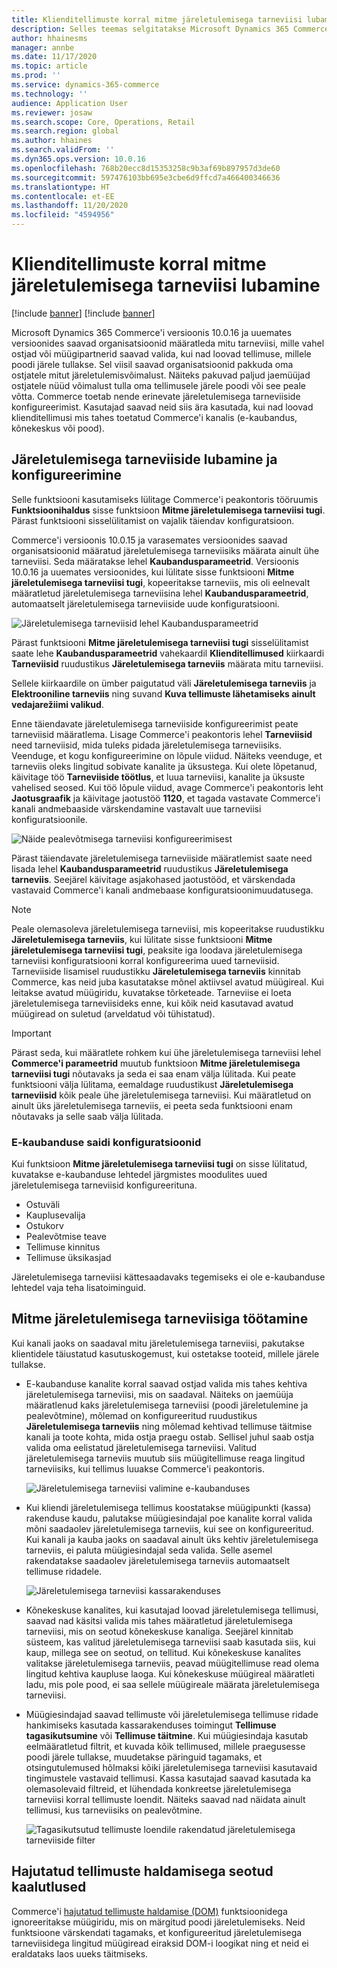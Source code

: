 ```yaml
---
title: Klienditellimuste korral mitme järeletulemisega tarneviisi lubamine
description: Selles teemas selgitatakse Microsoft Dynamics 365 Commerce'i funktsioone, mis võimaldavad teil luua klienditellimusi, mille korral saab kaubale poodi järele tulla.
author: hhainesms
manager: annbe
ms.date: 11/17/2020
ms.topic: article
ms.prod: ''
ms.service: dynamics-365-commerce
ms.technology: ''
audience: Application User
ms.reviewer: josaw
ms.search.scope: Core, Operations, Retail
ms.search.region: global
ms.author: hhaines
ms.search.validFrom: ''
ms.dyn365.ops.version: 10.0.16
ms.openlocfilehash: 768b20ecc8d15353258c9b3af69b897957d3de60
ms.sourcegitcommit: 597476103bb695e3cbe6d9ffcd7a466400346636
ms.translationtype: HT
ms.contentlocale: et-EE
ms.lasthandoff: 11/20/2020
ms.locfileid: "4594956"
---
```

# <a name="enable-multiple-pickup-delivery-modes-for-customer-orders"></a>Klienditellimuste korral mitme järeletulemisega tarneviisi lubamine

[!include [banner](includes/banner.md)]
[!include [banner](includes/preview-banner.md)]

Microsoft Dynamics 365 Commerce'i versioonis 10.0.16 ja uuemates versioonides saavad organisatsioonid määratleda mitu tarneviisi, mille vahel ostjad või müügipartnerid saavad valida, kui nad loovad tellimuse, millele poodi järele tullakse. Sel viisil saavad organisatsioonid pakkuda oma ostjatele mitut järeletulemisvõimalust. Näiteks pakuvad paljud jaemüüjad ostjatele nüüd võimalust tulla oma tellimusele järele poodi või see peale võtta. Commerce toetab nende erinevate järeletulemisega tarneviiside konfigureerimist. Kasutajad saavad neid siis ära kasutada, kui nad loovad klienditellimusi mis tahes toetatud Commerce'i kanalis (e-kaubandus, kõnekeskus või pood).

## <a name="enable-and-configure-pickup-delivery-modes"></a>Järeletulemisega tarneviiside lubamine ja konfigureerimine

Selle funktsiooni kasutamiseks lülitage Commerce'i peakontoris tööruumis **Funktsioonihaldus** sisse funktsioon **Mitme järeletulemisega tarneviisi tugi**. Pärast funktsiooni sisselülitamist on vajalik täiendav konfiguratsioon.

Commerce'i versioonis 10.0.15 ja varasemates versioonides saavad organisatsioonid määratud järeletulemisega tarneviisiks määrata ainult ühe tarneviisi. Seda määratakse lehel **Kaubandusparameetrid**. Versioonis 10.0.16 ja uuemates versioonides, kui lülitate sisse funktsiooni **Mitme järeletulemisega tarneviisi tugi**, kopeeritakse tarneviis, mis oli eelnevalt määratletud järeletulemisega tarneviisina lehel **Kaubandusparameetrid**, automaatselt järeletulemisega tarneviiside uude konfiguratsiooni.

![Järeletulemisega tarneviisid lehel Kaubandusparameetrid](media/multiplepickupparameter.png)

Pärast funktsiooni **Mitme järeletulemisega tarneviisi tugi** sisselülitamist saate lehe **Kaubandusparameetrid** vahekaardil **Klienditellimused** kiirkaardi **Tarneviisid** ruudustikus **Järeletulemisega tarneviis** määrata mitu tarneviisi.

Sellele kiirkaardile on ümber paigutatud väli **Järeletulemisega tarneviis** ja **Elektrooniline tarneviis** ning suvand **Kuva tellimuste lähetamiseks ainult vedajarežiimi valikud**.

Enne täiendavate järeletulemisega tarneviiside konfigureerimist peate tarneviisid määratlema. Lisage Commerce'i peakontoris lehel **Tarneviisid** need tarneviisid, mida tuleks pidada järeletulemisega tarneviisiks. Veenduge, et kogu konfigureerimine on lõpule viidud. Näiteks veenduge, et tarneviis oleks lingitud sobivate kanalite ja üksustega. Kui olete lõpetanud, käivitage töö **Tarneviiside töötlus**, et luua tarneviisi, kanalite ja üksuste vahelised seosed. Kui töö lõpule viidud, avage Commerce'i peakontoris leht **Jaotusgraafik** ja käivitage jaotustöö **1120**, et tagada vastavate Commerce'i kanali andmebaaside värskendamine vastavalt uue tarneviisi konfiguratsioonile.

![Näide pealevõtmisega tarneviisi konfigureerimisest](media/pickupmodes.png)

Pärast täiendavate järeletulemisega tarneviiside määratlemist saate need lisada lehel **Kaubandusparameetrid** ruudustikus **Järeletulemisega tarneviis**. Seejärel käivitage asjakohased jaotustööd, et värskendada vastavaid Commerce'i kanali andmebaase konfiguratsioonimuudatusega.

> [!NOTE]
> Peale olemasoleva järeletulemisega tarneviisi, mis kopeeritakse ruudustikku **Järeletulemisega tarneviis**, kui lülitate sisse funktsiooni **Mitme järeletulemisega tarneviisi tugi**, peaksite iga loodava järeletulemisega tarneviisi konfiguratsiooni korral konfigureerima uued tarneviisid. Tarneviiside lisamisel ruudustikku **Järeletulemisega tarneviis** kinnitab Commerce, kas neid juba kasutatakse mõnel aktiivsel avatud müügireal. Kui leitakse avatud müügiridu, kuvatakse tõrketeade. Tarneviise ei loeta järeletulemisega tarneviisideks enne, kui kõik neid kasutavad avatud müügiread on suletud (arveldatud või tühistatud).

> [!IMPORTANT]
> Pärast seda, kui määratlete rohkem kui ühe järeletulemisega tarneviisi lehel **Commerce'i parameetrid** muutub funktsioon **Mitme järeletulemisega tarneviisi tugi** nõutavaks ja seda ei saa enam välja lülitada. Kui peate funktsiooni välja lülitama, eemaldage ruudustikust **Järeletulemisega tarneviisid** kõik peale ühe järeletulemisega tarneviisi. Kui määratletud on ainult üks järeletulemisega tarneviis, ei peeta seda funktsiooni enam nõutavaks ja selle saab välja lülitada.

### <a name="e-commerce-site-configurations"></a>E-kaubanduse saidi konfiguratsioonid

Kui funktsioon **Mitme järeletulemisega tarneviisi tugi** on sisse lülitatud, kuvatakse e-kaubanduse lehtedel järgmistes moodulites uued järeletulemisega tarneviisid konfigureerituna.

- Ostuväli
- Kauplusevalija
- Ostukorv
- Pealevõtmise teave
- Tellimuse kinnitus
- Tellimuse üksikasjad

Järeletulemisega tarneviisi kättesaadavaks tegemiseks ei ole e-kaubanduse lehtedel vaja teha lisatoiminguid.

## <a name="work-with-multiple-pickup-delivery-modes"></a>Mitme järeletulemisega tarneviisiga töötamine

Kui kanali jaoks on saadaval mitu järeletulemisega tarneviisi, pakutakse klientidele täiustatud kasutuskogemust, kui ostetakse tooteid, millele järele tullakse. 

- E-kaubanduse kanalite korral saavad ostjad valida mis tahes kehtiva järeletulemisega tarneviisi, mis on saadaval. Näiteks on jaemüüja määratlenud kaks järeletulemisega tarneviisi (poodi järeletulemine ja pealevõtmine), mõlemad on konfigureeritud ruudustikus **Järeletulemisega tarneviis** ning mõlemad kehtivad tellimuse täitmise kanali ja toote kohta, mida ostja praegu ostab. Sellisel juhul saab ostja valida oma eelistatud järeletulemisega tarneviisi. Valitud järeletulemisega tarneviis muutub siis müügitellimuse reaga lingitud tarneviisiks, kui tellimus luuakse Commerce'i peakontoris.

    ![Järeletulemisega tarneviisi valimine e-kaubanduses](media/pickupecommerce.png)

- Kui kliendi järeletulemisega tellimus koostatakse müügipunkti (kassa) rakenduse kaudu, palutakse müügiesindajal poe kanalite korral valida mõni saadaolev järeletulemisega tarneviis, kui see on konfigureeritud. Kui kanali ja kauba jaoks on saadaval ainult üks kehtiv järeletulemisega tarneviis, ei paluta müügiesindajal seda valida. Selle asemel rakendatakse saadaolev järeletulemisega tarneviis automaatselt tellimuse ridadele.

    ![Järeletulemisega tarneviisi kassarakenduses](media/pickuppos.png)

- Kõnekeskuse kanalites, kui kasutajad loovad järeletulemisega tellimusi, saavad nad käsitsi valida mis tahes määratletud järeletulemisega tarneviisi, mis on seotud kõnekeskuse kanaliga. Seejärel kinnitab süsteem, kas valitud järeletulemisega tarneviisi saab kasutada siis, kui kaup, millega see on seotud, on tellitud. Kui kõnekeskuse kanalites valitakse järeletulemisega tarneviis, peavad müügitellimuse read olema lingitud kehtiva kaupluse laoga. Kui kõnekeskuse müügireal määratleti ladu, mis pole pood, ei saa sellele müügireale määrata järeletulemisega tarneviisi.
- Müügiesindajad saavad tellimuste või järeletulemisega tellimuse ridade hankimiseks kasutada kassarakenduses toimingut **Tellimuse tagasikutsumine** või **Tellimuse täitmine**. Kui müügiesindaja kasutab eelmääratletud filtrit, et kuvada kõik tellimused, millele praegusesse poodi järele tullakse, muudetakse päringuid tagamaks, et otsingutulemused hõlmaksi kõiki järeletulemisega tarneviisi kasutavaid tingimustele vastavaid tellimusi. Kassa kasutajad saavad kasutada ka olemasolevaid filtreid, et lühendada konkreetse järeletulemisega tarneviisi korral tellimuste loendit. Näiteks saavad nad näidata ainult tellimusi, kus tarneviisiks on pealevõtmine.

    ![Tagasikutsutud tellimuste loendile rakendatud järeletulemisega tarneviiside filter](media/pickuprecallorder.png)

## <a name="considerations-for-distributed-order-management"></a>Hajutatud tellimuste haldamisega seotud kaalutlused

Commerce'i [hajutatud tellimuste haldamise (DOM)](https://docs.microsoft.com/dynamics365/commerce/dom) funktsioonidega ignoreeritakse müügiridu, mis on märgitud poodi järeletulemiseks. Neid funktsioone värskendati tagamaks, et konfigureeritud järeletulemisega tarneviisidega lingitud müügiread eiraksid DOM-i loogikat ning et neid ei eraldataks laos uueks täitmiseks.
